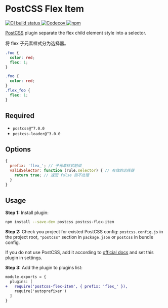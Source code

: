 # PostCSS Flex Item

<p class="badges">
	<a href="https://github.com/noyobo/postcss-flex-item/actions?workflow=Node.js+CI">
		<img src="https://github.com/noyobo/postcss-flex-item/workflows/Node.js%20CI/badge.svg" alt="CI build status" />
	</a>
	<a href="https://codecov.io/gh/noyobo/postcss-flex-item">
		<img src="https://img.shields.io/codecov/c/github/noyobo/postcss-flex-item/1.x.svg" alt="Codecov" />
	</a>
	<a href="https://www.npmjs.com/package/postcss-flex-item">
		<img alt="npm" src="https://img.shields.io/npm/v/postcss-flex-item" />
	</a>
</p>

[PostCSS] plugin separate the flex child element style into a selector.

将 flex 子元素样式分为选择器。

[postcss]: https://github.com/postcss/postcss

```css
.foo {
  color: red;
  flex: 1;
}
```

```css
.foo {
  color: red;
}
.flex_foo {
  flex: 1;
}
```

## Required

- `postcss@^7.0.0`
- `postcss-loader@^3.0.0`

## Options

```js
{
  prefix: 'flex_'; // 子元素样式前缀
  validSelector: function (rule.selector) { // 有效的选择器
    return true; // 返回 false 则不处理
  }
}
```

## Usage

**Step 1:** Install plugin:

```sh
npm install --save-dev postcss postcss-flex-item
```

**Step 2:** Check you project for existed PostCSS config: `postcss.config.js`
in the project root, `"postcss"` section in `package.json`
or `postcss` in bundle config.

If you do not use PostCSS, add it according to [official docs]
and set this plugin in settings.

**Step 3:** Add the plugin to plugins list:

```diff
module.exports = {
  plugins: [
+   require('postcss-flex-item', { prefix: 'flex_' }),
    require('autoprefixer')
  ]
}
```

[official docs]: https://github.com/postcss/postcss#usage
